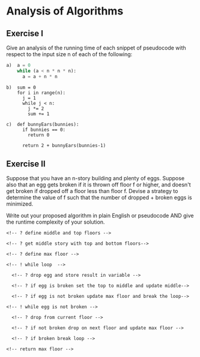 # Analysis of Algorithms

## Exercise I

Give an analysis of the running time of each snippet of
pseudocode with respect to the input size n of each of the following:

```python
a)  a = 0
    while (a < n * n * n):
      a = a + n * n
```


```
b)  sum = 0
    for i in range(n):
      j = 1
      while j < n:
        j *= 2
        sum += 1
```

```
c)  def bunnyEars(bunnies):
      if bunnies == 0:
        return 0

      return 2 + bunnyEars(bunnies-1)
```

## Exercise II

Suppose that you have an n-story building and plenty of eggs. Suppose also that an egg gets broken if it is thrown off floor f or higher, and doesn't get broken if dropped off a floor less than floor f. Devise a strategy to determine the value of f such that the number of dropped + broken eggs is minimized.

Write out your proposed algorithm in plain English or pseudocode AND give the runtime complexity of your solution.

<!-- ? def find_max_floor(): -->

    <!-- ? define middle and top floors -->

    <!-- ? get middle story with top and bottom floors-->

    <!-- ? define max floor -->

    <!-- ! while loop  -->

      <!-- ? drop egg and store result in variable -->

      <!-- ? if egg is broken set the top to middle and update middle-->

      <!-- ? if egg is not broken update max floor and break the loop-->

    <!-- ! while egg is not broken -->

      <!-- ? drop from current floor -->

      <!-- ? if not broken drop on next floor and update max floor -->

      <!-- ? if broken break loop -->

    <!-- return max floor -->




<!--  -->
